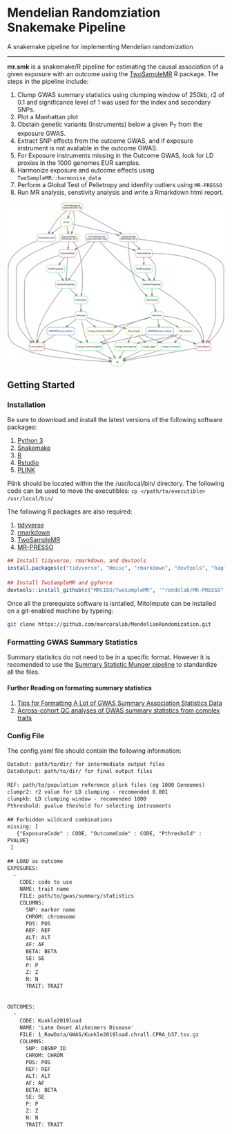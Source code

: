 # Mendelian Randomziation Snakemake Pipeline
A snakemake pipeline for implementing Mendelian randomization

---

**mr.smk** is a snakemake/R pipeline for estimating the causal association of a given exposure with an outcome using the [TwoSampleMR](https://mrcieu.github.io/TwoSampleMR) R package. The steps in the pipeline include:

1. Clump GWAS summary statistics using clumping window of 250kb, r2 of 0.1 and significance level of 1 was used for the index and secondary SNPs.
2. Plot a Manhattan plot
3. Obstain genetic variants (Instruments) below a given P<sub>T</sub> from the exposure GWAS.
4. Extract SNP effects from the outcome GWAS, and if exposure instrument is not avaliable in the outcome GWAS.
5. For Exposure instruments missing in the Outcome GWAS, look for LD proxies in the 1000 genomes EUR samples.
6. Harmonize exposure and outcome effects using ```TwoSampleMR::harmonise_data```
7. Perform a Global Test of Pelietropy and idenfity outliers using ```MR-PRESSO```
8. Run MR analysis, senstivity analysis and write a Rmarkdown html report.

<img align="center" src=dag_mr.svg alt="DAG">


## Getting Started
### Installation
Be sure to download and install the latest versions of the following software packages:
1. [Python 3](https://www.python.org/downloads/)
2. [Snakemake](https://snakemake.readthedocs.io/en/stable/getting_started/installation.html)
3. [R](https://cran.r-project.org/)
4. [Rstudio](https://www.rstudio.com/products/rstudio/download/)
5. [PLINK](https://www.cog-genomics.org/plink2)

Plink should be located within the the /usr/local/bin/ directory. The following code can be used to move the executibles: ```cp </path/to/executible> /usr/local/bin/```

The following R packages are also required:
1. [tidyverse](https://www.tidyverse.org/packages/)
2. [rmarkdown](https://cran.r-project.org/web/packages/rmarkdown/index.html)
3. [TwoSampleMR](https://github.com/MRCIEU/TwoSampleMR)
4. [MR-PRESSO](https://github.com/rondolab/MR-PRESSO)

```r
## Install tidyverse, rmarkdown, and devtools
install.packages(c("tidyverse", "Hmisc", "rmarkdown", "devtools", "haploR"))

## Install TwoSampleMR and ggforce
devtools::install_github(c("MRCIEU/TwoSampleMR", '"rondolab/MR-PRESSO"'))
```

Once all the prerequiste software is isntalled, MitoImpute can be installed on a git-enabled machine by typeing:

```bash
git clone https://github.com/marcoralab/MendelianRandomization.git
```

### Formatting GWAS Summary Statistics
Summary statisitcs do not need to be in a specific format. However it is recomended to use the [Summary Statistic Munger pipeline](https://github.com/marcoralab/sumstats_munger) to standardize all the files.


#### Further Reading on formating summary statistics
1. [Tips for Formatting A Lot of GWAS Summary Association Statistics Data](http://huwenboshi.github.io/data%20management/2017/11/23/tips-for-formatting-gwas-summary-stats.html)
2. [Across-cohort QC analyses of GWAS summary statistics from complex traits](https://doi.org/10.1038/ejhg.2016.106)

### Config File
The config.yaml file should contain the following information:
```
DataOut: path/to/dir/ for intermediate output files
DataOutput: path/to/dir/ for final output files

REF: path/to/population reference plink files (eg 1000 Geneomes)
clumpr2: r2 value for LD clumping - recomended 0.001
clumpkb: LD clumping window - recomended 1000
Pthreshold: pvalue theshold for selecting intrusments

## Forbidden wildcard combinations
missing: [
   {"ExposureCode" : CODE, "OutcomeCode" : CODE, "Pthreshold" : PVALUE}
 ]

## LOAD as outcome
EXPOSURES:
  -
    CODE: code to use
    NAME: trait name
    FILE: path/to/gwas/summary/statistics
    COLUMNS:
      SNP: marker name
      CHROM: chromsome
      POS: POS
      REF: REF
      ALT: ALT
      AF: AF
      BETA: BETA
      SE: SE
      P: P
      Z: Z
      N: N
      TRAIT: TRAIT


OUTCOMES:
  -
    CODE: Kunkle2019load
    NAME: 'Late Onset Alzheimers Disease'
    FILE: 1_RawData/GWAS/Kunkle2019load.chrall.CPRA_b37.tsv.gz
    COLUMNS:
      SNP: DBSNP_ID
      CHROM: CHROM
      POS: POS
      REF: REF
      ALT: ALT
      AF: AF
      BETA: BETA
      SE: SE
      P: P
      Z: Z
      N: N
      TRAIT: TRAIT

```
